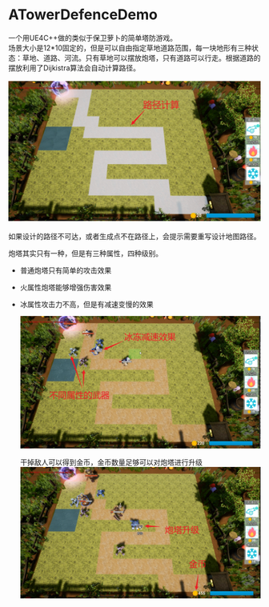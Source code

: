 # ATowerDefenceDemo

一个用UE4C++做的类似于保卫萝卜的简单塔防游戏。<br>
场景大小是12*10固定的，但是可以自由指定草地道路范围，每一块地形有三种状态：草地、道路、河流。只有草地可以摆放炮塔，只有道路可以行走。根据道路的摆放利用了Dijkistra算法会自动计算路径。
<br>  
![road](https://github.com/fallwindy/ATowerDefenceDemo/blob/main/image/road.png)
<br>  
如果设计的路径不可达，或者生成点不在路径上，会提示需要重写设计地图路径。  

炮塔其实只有一种，但是有三种属性，四种级别。

- 普通炮塔只有简单的攻击效果
- 火属性炮塔能够增强伤害效果
- 冰属性攻击力不高，但是有减速变慢的效果

  ![attack](https://github.com/fallwindy/ATowerDefenceDemo/blob/main/image/attack.png)

  干掉敌人可以得到金币，金币数量足够可以对炮塔进行升级
    ![upgrade](https://github.com/fallwindy/ATowerDefenceDemo/blob/main/image/upgrade.png)
  
